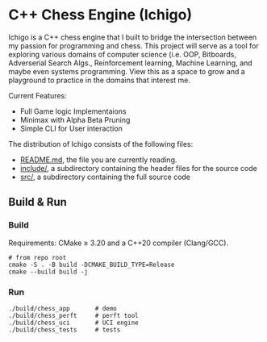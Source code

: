 # C++ Chess Engine (Ichigo)
Ichigo is a C++ chess engine that I built to bridge the intersection between my passion for programming and chess. This project will serve as a tool for exploring various domains of computer science (i.e. OOP, Bitboards, Adverserial Search Algs., Reinforcement learning, Machine Learning, and maybe even systems programming. View this as a space to grow and a playground to practice in the domains that interest me.

Current Features: 
- Full Game logic Implementaions
- Minimax with Alpha Beta Pruning
- Simple CLI for User interaction

The distribution of Ichigo consists of the following files:
* [README.md](./README.md), the file you are currently reading.
* [include/](./include/), a subdirectory containing the header files for the source code
* [src/](./src/), a subdirectory containing the full source code


## Build & Run

### Build
Requirements: CMake ≥ 3.20 and a C++20 compiler (Clang/GCC).
```
# from repo root
cmake -S . -B build -DCMAKE_BUILD_TYPE=Release
cmake --build build -j
```
### Run
```
./build/chess_app       # demo
./build/chess_perft     # perft tool
./build/chess_uci       # UCI engine
./build/chess_tests     # tests

```

